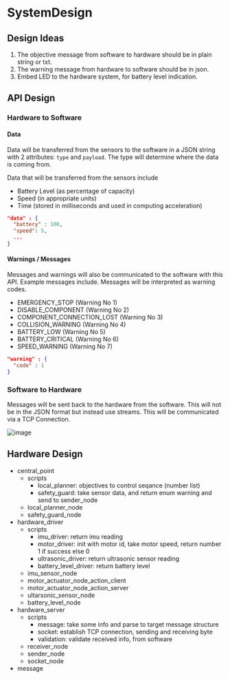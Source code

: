# SystemDesign

## Design Ideas

1. The objective message from software to hardware should be in plain string or txt.
2. The warning message from hardware to software should be in json.
3. Embed LED to the hardware system, for battery level indication.

## API Design

### Hardware to Software
#### Data
Data will be transferred from the sensors to the software in a JSON string with 2 attributes: `type` and `payload`. The type will determine where the data is coming from.

Data that will be transferred from the sensors include
  - Battery Level (as percentage of capacity)
  - Speed (in appropriate units)
  - Time (stored in milliseconds and used in computing acceleration)

```json
"data" : {
  "battery" : 100,
  "speed": 5,
  ...
}
```

#### Warnings / Messages
Messages and warnings will also be communicated to the software with this API. Example messages include. Messages will be interpreted as warning codes. 
  - EMERGENCY_STOP (Warning No 1)
  - DISABLE_COMPONENT (Warning No 2)
  - COMPONENT_CONNECTION_LOST (Warning No 3)
  - COLLISION_WARNING (Warning No 4)
  - BATTERY_LOW (Warning No 5)
  - BATTERY_CRITICAL (Warning No 6)
  - SPEED_WARNING (Warning No 7)

```json
"warning" : { 
  "code" : 1
}
```

### Software to Hardware
Messages will be sent back to the hardware from the software. This will not be in the JSON format but instead use streams. This will be communicated via a TCP Connection.

![image](https://user-images.githubusercontent.com/48395813/216644498-7c1d0679-5abc-42df-a129-bc957ae54e12.png)

## Hardware Design

- central_point
  - scripts
    - local_planner: objectives to control seqance (number list)
    - safety_guard: take sensor data, and return enum warning and send to sender_node
  - local_planner_node
  - safety_guard_node
- hardware_driver
  - scripts
    - imu_driver: return imu reading
    - motor_driver: init with motor id, take motor speed, return number 1 if success else 0
    - ultrasonic_driver: return ultrasonic sensor reading
    - battery_level_driver: return battery level
  - imu_sensor_node
  - motor_actuator_node_action_client
  - motor_actuator_node_action_server
  - ultarsonic_sensor_node
  - battery_level_node
- hardware_server
  - scripts
    - message: take some info and parse to target message structure
    - socket: establish TCP connection, sending and receiving byte
    - validation: validate received info, from software
  - receiver_node
  - sender_node
  - socket_node
- message
